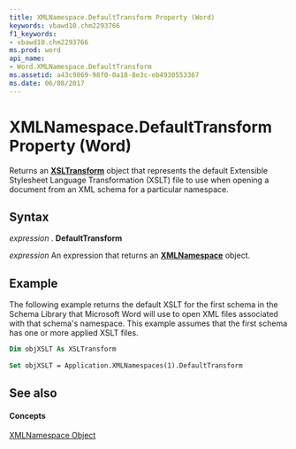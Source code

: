 ```yaml
---
title: XMLNamespace.DefaultTransform Property (Word)
keywords: vbawd10.chm2293766
f1_keywords:
- vbawd10.chm2293766
ms.prod: word
api_name:
- Word.XMLNamespace.DefaultTransform
ms.assetid: a43c9869-98f0-0a18-8e3c-eb4930553367
ms.date: 06/08/2017
---
```



# XMLNamespace.DefaultTransform Property (Word)

 Returns an **[XSLTransform](Word.XSLTransform.md)** object that represents the default Extensible Stylesheet Language Transformation (XSLT) file to use when opening a document from an XML schema for a particular namespace.


## Syntax

 _expression_ . **DefaultTransform**

 _expression_ An expression that returns an **[XMLNamespace](Word.XMLNamespace.md)** object.


## Example

The following example returns the default XSLT for the first schema in the Schema Library that Microsoft Word will use to open XML files associated with that schema's namespace. This example assumes that the first schema has one or more applied XSLT files.


```vb
Dim objXSLT As XSLTransform 
 
Set objXSLT = Application.XMLNamespaces(1).DefaultTransform
```


## See also


#### Concepts


[XMLNamespace Object](Word.XMLNamespace.md)

